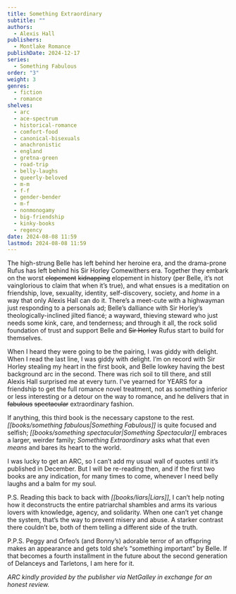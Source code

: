 ```yaml
---
title: Something Extraordinary
subtitle: ""
authors:
  - Alexis Hall
publishers:
  - Montlake Romance
publishDate: 2024-12-17
series:
  - Something Fabulous
order: "3"
weight: 3
genres:
  - fiction
  - romance
shelves:
  - arc
  - ace-spectrum
  - historical-romance
  - comfort-food
  - canonical-bisexuals
  - anachronistic
  - england
  - gretna-green
  - road-trip
  - belly-laughs
  - queerly-beloved
  - m-m
  - f-f
  - gender-bender
  - m-f
  - nonmonogamy
  - big-friendship
  - kinky-books
  - regency
date: 2024-08-08 11:59
lastmod: 2024-08-08 11:59
---
```

The high-strung Belle has left behind her heroine era, and the drama-prone Rufus has left behind his Sir Horley Comewithers era. Together they embark on the worst ~~elopement~~ ~~kidnapping~~ elopement in history (per Belle, it’s not vainglorious to claim that when it’s true), and what ensues is a meditation on friendship, love, sexuality, identity, self-discovery, society, and *home* in a way that only Alexis Hall can do it. There’s a meet-cute with a highwayman just responding to a personals ad; Belle’s dalliance with Sir Horley’s theologically-inclined jilted fiancé; a wayward, thieving steward who just needs some kink, care, and tenderness; and through it all, the rock solid foundation of trust and support Belle and ~~Sir Horley~~ Rufus start to build for themselves. 

When I heard they were going to be the pairing, I was giddy with delight. When I read the last line, I was giddy with delight. I’m on record with Sir Horley stealing my heart in the first book, and Belle lowkey having the best background arc in the second. There was rich soil to till there, and still Alexis Hall surprised me at every turn. I’ve yearned for YEARS for a friendship to get the full romance novel treatment, not as something inferior or less interesting or a detour on the way to romance, and he delivers that in ~~fabulous~~ ~~spectacular~~ extraordinary fashion.

If anything, this third book is the necessary capstone to the rest. *[[books/something fabulous|Something Fabulous]]* is quite focused and selfish; *[[books/something spectacular|Something Spectacular]]* embraces a larger, weirder family; *Something Extraordinary* asks what that even *means* and bares its heart to the world. 

I was lucky to get an ARC, so I can’t add my usual wall of quotes until it’s published in December. But I will be re-reading then, and if the first two books are any indication, for many times to come, whenever I need belly laughs and a balm for my soul. 

P.S. Reading this back to back with *[[books/liars|Liars]]*, I can’t help noting how it deconstructs the entire patriarchal shambles and arms its various lovers with knowledge, agency, and solidarity. When one can’t yet change the system, that’s the way to prevent misery and abuse. A starker contrast there couldn’t be, both of them telling a different side of the truth. 

P.P.S. Peggy and Orfeo’s (and Bonny’s) adorable terror of an offspring makes an appearance and gets told she’s  “something important” by Belle. If that becomes a fourth installment in the future about the second generation of Delanceys and Tarletons, I am here for it. 

*ARC kindly provided by the publisher via NetGalley in exchange for an honest review.*